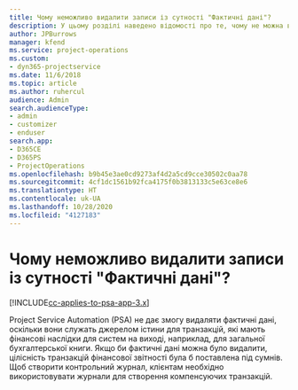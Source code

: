 ```yaml
---
title: Чому неможливо видалити записи із сутності "Фактичні дані"?
description: У цьому розділі наведено відомості про те, чому не можна видаляти записи з фактичних даних сутності.
author: JPBurrows
manager: kfend
ms.service: project-operations
ms.custom:
- dyn365-projectservice
ms.date: 11/6/2018
ms.topic: article
ms.author: ruhercul
audience: Admin
search.audienceType:
- admin
- customizer
- enduser
search.app:
- D365CE
- D365PS
- ProjectOperations
ms.openlocfilehash: b9b45e3ae0cd9273af4d2a5cd9cce30502c0aa78
ms.sourcegitcommit: 4cf1dc1561b92fca4175f0b3813133c5e63ce8e6
ms.translationtype: HT
ms.contentlocale: uk-UA
ms.lasthandoff: 10/28/2020
ms.locfileid: "4127183"
---
```

# <a name="why-cant-i-delete-records-from-the-actuals-entity"></a>Чому неможливо видалити записи із сутності "Фактичні дані"?

[!INCLUDE[cc-applies-to-psa-app-3.x](../includes/cc-applies-to-psa-app-3x.md)]

Project Service Automation (PSA) не дає змогу видаляти фактичні дані, оскільки вони служать джерелом істини для транзакцій, які мають фінансові наслідки для систем на виході, наприклад, для загальної бухгалтерської книги. Якщо би фактичні дані можна було видалити, цілісність транзакцій фінансової звітності була б поставлена під сумнів. Щоб створити контрольний журнал, клієнтам необхідно використовувати журнали для створення компенсуючих транзакцій.

